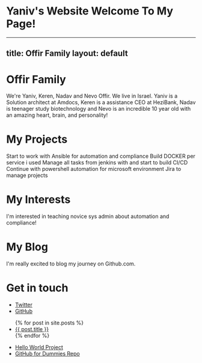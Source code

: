 # Yaniv's Website Welcome To My Page!
---
title: Offir Family
layout: default
---
# Offir Family

We're Yaniv, Keren, Nadav and Nevo Offir. We live in Israel. Yaniv is a Solution architect at Amdocs, Keren is a assistance CEO at HeziBank, Nadav is teenager study biotechnology and Nevo is an incredible 10 year old with an amazing heart, brain, and personality!

# My Projects

Start to work with Ansible for automation and compliance
Build DOCKER per service i used
Manage all tasks from jenkins with and start to build CI/CD
Continue with powershell automation for microsoft environment
Jira to manage projects

# My Interests

I'm interested in teaching novice sys admin about automation and compliance!

# My Blog

I'm really excited to blog my journey on Github.com.

# Get in touch

<ul>
  <li><a href="https://twitter.com/{{ site.twitter_username }}">Twitter</a></li>
  <li><a href="https://github.com/{{ site.github_username }}">GitHub</a></li>
</ul>
<ul>
  {% for post in site.posts %}
    <li><a href="{{ post.url }}">{{ post.title }}</a></li>
  {% endfor %}
</ul>
<ul>
  <li><a href="https://yanivo1.GitHub.io/HelloWorld/">Hello World Project</a></li>
  <li><a href="https://github.com/thewecanzone/GitHubForDummiesReaders">GitHub for Dummies Repo</a></li>
</ul>
